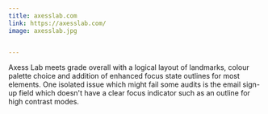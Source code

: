 ```yaml
---
title: axesslab.com
link: https://axesslab.com/
image: axesslab.jpg


---
```


Axess Lab meets grade overall with a logical layout of landmarks, colour palette choice and addition of enhanced focus state outlines for most elements. One isolated issue which might fail some audits is the email sign-up field which doesn't have a clear focus indicator such as an outline for high contrast modes.
